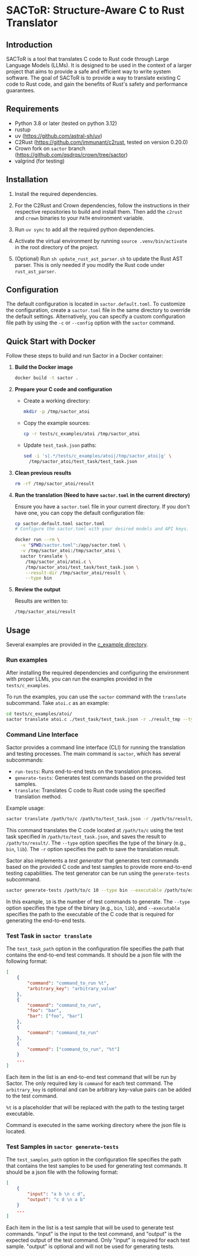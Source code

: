 # SACToR: Structure-Aware C to Rust Translator

## Introduction

SACToR is a tool that translates C code to Rust code through Large Language
Models (LLMs). It is designed to be used in the context of a larger project that
aims to provide a safe and efficient way to write system software. The goal of
SACToR is to provide a way to translate existing C code to Rust code, and gain
the benefits of Rust's safety and performance guarantees.

## Requirements

- Python 3.8 or later (tested on python 3.12)
- rustup
- uv (https://github.com/astral-sh/uv)
- C2Rust (https://github.com/immunant/c2rust, tested on version 0.20.0)
- Crown fork on `sactor` branch (https://github.com/qsdrqs/crown/tree/sactor)
- valgrind (for testing)

## Installation
1. Install the required dependencies.
2. For the C2Rust and Crown dependencies, follow the instructions in their
   respective repositories to build and install them. Then add the `c2rust` and `crown`
   binaries to your `PATH` environment variable.

3. Run `uv sync` to add all the required python dependencies.
4. Activate the virtual environment by running `source .venv/bin/activate`
   in the root directory of the project.
5. (Optional) Run `sh update_rust_ast_parser.sh` to update the Rust AST
   parser. This is only needed if you modify the Rust code under `rust_ast_parser`.

## Configuration

The default configuration is located in `sactor.default.toml`. To customize the
configuration, create a `sactor.toml` file in the same directory to override the
default settings. Alternatively,
you can specify a custom configuration file path by using the `-c` or `--config`
option with the `sactor` command.

## Quick Start with Docker

Follow these steps to build and run Sactor in a Docker container:

1. **Build the Docker image**

   ```bash
   docker build -t sactor .
   ```

2. **Prepare your C code and configuration**

   - Create a working directory:
     ```bash
     mkdir -p /tmp/sactor_atoi
     ```
   - Copy the example sources:
     ```bash
     cp -r tests/c_examples/atoi /tmp/sactor_atoi
     ```
   - Update `test_task.json` paths:
     ```bash
     sed -i 's|.*/tests/c_examples/atoi|/tmp/sactor_atoi|g' \
       /tmp/sactor_atoi/test_task/test_task.json
     ```

3. **Clean previous results**

   ```bash
   rm -rf /tmp/sactor_atoi/result
   ```

4. **Run the translation (Need to have `sactor.toml` in the current directory)**

   Ensure you have a `sactor.toml` file in your current directory. If you don't
   have one, you can copy the default configuration file:

   ```bash
   cp sactor.default.toml sactor.toml
   # Configure the sactor.toml with your desired models and API keys.
   ```

   ```bash
   docker run --rm \
     -v "$PWD/sactor.toml":/app/sactor.toml \
     -v /tmp/sactor_atoi:/tmp/sactor_atoi \
     sactor translate \
       /tmp/sactor_atoi/atoi.c \
       /tmp/sactor_atoi/test_task/test_task.json \
       --result-dir /tmp/sactor_atoi/result \
       --type bin
   ```

5. **Review the output**

   Results are written to:
   ```bash
   /tmp/sactor_atoi/result
   ```

## Usage

Several examples are provided in the [c_example directory](tests/c_examples).

### Run examples
After installing the required dependencies and configuring the environment with
proper LLMs, you can run the examples provided in the `tests/c_examples`.

To run the examples, you can use the `sactor` command with the `translate` subcommand.
Take `atoi.c` as an example:

```bash
cd tests/c_examples/atoi/
sactor translate atoi.c ./test_task/test_task.json -r ./result_tmp --type bin
```

### Command Line Interface

Sactor provides a command line interface (CLI) for running the translation and
testing processes. The main command is `sactor`, which has several subcommands:

- `run-tests`: Runs end-to-end tests on the translation process.
- `generate-tests`: Generates test commands based on the provided test samples.
- `translate`: Translates C code to Rust code using the specified translation
  method.

Example usage:

```bash
sactor translate /path/to/c /path/to/test_task.json -r /path/to/result/ --type bin
```
This command translates the C code located at `/path/to/c` using the test
task specified in `/path/to/test_task.json`, and saves the result to
`/path/to/result/`. The `--type` option specifies the type of the binary (e.g.,
`bin`, `lib`). The `-r` option specifies the path to save the translation result.

Sactor also implements a *test generator* that generates test commands based on
the provided C code and test samples to provide more end-to-end testing
capabilities. The test generator can be run using the `generate-tests` subcommand.

```bash
sactor generate-tests /path/to/c 10 --type bin --executable /path/to/executable
```
In this example, `10` is the number of test commands to generate. The
`--type` option specifies the type of the binary (e.g., `bin`, `lib`), and
`--executable` specifies the path to the executable of the C code that is
required for generating the end-to-end tests.

### Test Task in `sactor translate`

The `test_task_path` option in the configuration file specifies the path that
contains the end-to-end test commands. It should be a json file with the following
format:

```json
[
    {
        "command": "command_to_run %t",
        "arbitrary_key": "arbitrary_value"
    },
    {
        "command": "command_to_run",
        "foo": "bar",
        "bar": ["foo", "bar"]
    },
    {
        "command": "command_to_run"
    },
    {
        "command": ["command_to_run", "%t"]
    }
    ...
]
```

Each item in the list is an end-to-end test command that will be run by Sactor.
The only required key is `command` for each test command. The `arbitrary_key` is
optional and can be arbitrary key-value pairs can be added to the test command.

`%t` is a placeholder that will be replaced with the path to the testing target
executable.

Command is executed in the same working directory where the json file is located.

### Test Samples in `sactor generate-tests`

The `test_samples_path` option in the configuration file specifies the path that
contains the test samples to be used for generating test commands. It should be
a json file with the following format:

```json
[
    {
        "input": "a b \n c d",
        "output": "c d \n a b"
    }
    ...
]
```

Each item in the list is a test sample that will be used to generate test commands.
"input" is the input to the test command, and "output" is the expected output of
the test command. Only "input" is required for each test sample. "output" is optional
and will not be used for generating tests.
